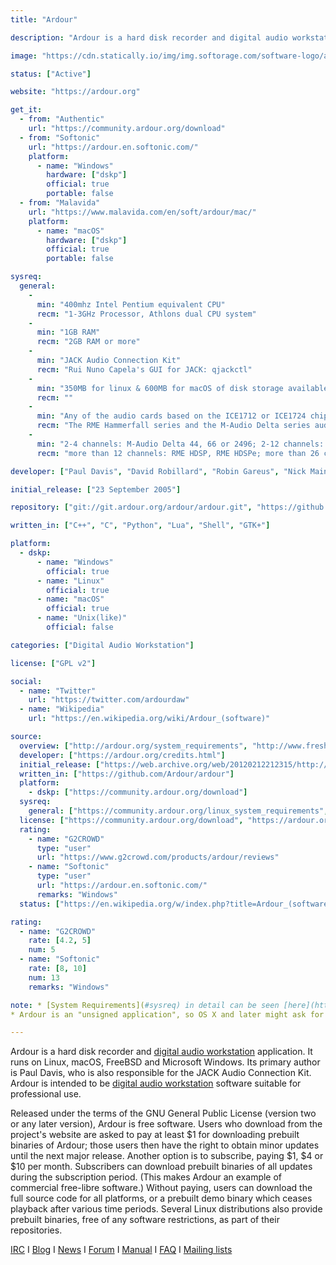 ```yaml
---
title: "Ardour"

description: "Ardour is a hard disk recorder and digital audio workstation (DAW) application. It runs on Linux, MacOS, FreeBSD and Microsoft Windows."

image: "https://cdn.statically.io/img/img.softorage.com/software-logo/ardour.png?h=64"

status: ["Active"]

website: "https://ardour.org"

get_it:
  - from: "Authentic"
    url: "https://community.ardour.org/download"
  - from: "Softonic"
    url: "https://ardour.en.softonic.com/"
    platform:
      - name: "Windows"
        hardware: ["dskp"]
        official: true
        portable: false
  - from: "Malavida"
    url: "https://www.malavida.com/en/soft/ardour/mac/"
    platform:
      - name: "macOS"
        hardware: ["dskp"]
        official: true
        portable: false

sysreq:
  general:
    -
      min: "400mhz Intel Pentium equivalent CPU"
      recm: "1-3GHz Processor, Athlons dual CPU system"
    -
      min: "1GB RAM"
      recm: "2GB RAM or more"
    -
      min: "JACK Audio Connection Kit"
      recm: "Rui Nuno Capela's GUI for JACK: qjackctl"
    -
      min: "350MB for linux & 600MB for macOS of disk storage available"
      recm: ""
    -
      min: "Any of the audio cards based on the ICE1712 or ICE1724 chipsets will work well (Terratec and M-Audio use these, as well as the EZ8), and the Ensoniq cards and onboard chipsets"
      recm: "The RME Hammerfall series and the M-Audio Delta series audio interface"
    -
      min: "2-4 channels: M-Audio Delta 44, 66 or 2496; 2-12 channels: M-Audio Delta 1010"
      recm: "more than 12 channels: RME HDSP, RME HDSPe; more than 26 channels: RME MADI"

developer: ["Paul Davis", "David Robillard", "Robin Gareus", "Nick Mainsbridge", "Colin Fletcher", "Ben Loftis", "Tim Mayberry", "Others"]

initial_release: ["23 September 2005"]

repository: ["git://git.ardour.org/ardour/ardour.git", "https://github.com/Ardour/ardour"]

written_in: ["C++", "C", "Python", "Lua", "Shell", "GTK+"]

platform:
  - dskp:
      - name: "Windows"
        official: true
      - name: "Linux"
        official: true
      - name: "macOS"
        official: true
      - name: "Unix(like)"
        official: false

categories: ["Digital Audio Workstation"]

license: ["GPL v2"]

social:
  - name: "Twitter"
    url: "https://twitter.com/ardourdaw"
  - name: "Wikipedia"
    url: "https://en.wikipedia.org/wiki/Ardour_(software)"

source:
  overview: ["http://ardour.org/system_requirements", "http://www.freshports.org/audio/ardour/", "https://community.ardour.org/download"]
  developer: ["https://ardour.org/credits.html"]
  initial_release: ["https://web.archive.org/web/20120212212315/http://osdir.com/ml/audio.ardour.devel/2005-09/msg00084.html"]
  written_in: ["https://github.com/Ardour/ardour"]
  platform:
    - dskp: ["https://community.ardour.org/download"]
  sysreq:
    general: ["https://community.ardour.org/linux_system_requirements", "https://ardour.org/requirements.html"]
  license: ["https://community.ardour.org/download", "https://ardour.org/copying.html"]
  rating:
    - name: "G2CROWD"
      type: "user"
      url: "https://www.g2crowd.com/products/ardour/reviews"
    - name: "Softonic"
      type: "user"
      url: "https://ardour.en.softonic.com/"
      remarks: "Windows"
  status: ["https://en.wikipedia.org/w/index.php?title=Ardour_(software)&oldid=877631152", "https://discourse.ardour.org/c/blog"]

rating:
  - name: "G2CROWD"
    rate: [4.2, 5]
    num: 5
  - name: "Softonic"
    rate: [8, 10]
    num: 13
    remarks: "Windows"

note: * [System Requirements](#sysreq) in detail can be seen [here](https://community.ardour.org/linux_system_requirements) & [here](https://ardour.org/requirements.html)
* Ardour is an "unsigned application", so OS X and later might ask for extra confirmation the first time you run it.

---
```

  Ardour is a hard disk recorder and [digital audio workstation](/categories/digital-audio-workstation) application. It runs on Linux, macOS, FreeBSD and Microsoft Windows. Its primary author is Paul Davis, who is also responsible for the JACK Audio Connection Kit. Ardour is intended to be [digital audio workstation](/categories/digital-audio-workstation) software suitable for professional use.
  
  Released under the terms of the GNU General Public License (version two or any later version), Ardour is free software. Users who download from the project's website are asked to pay at least $1 for downloading prebuilt binaries of Ardour; those users then have the right to obtain minor updates until the next major release. Another option is to subscribe, paying $1, $4 or $10 per month. Subscribers can download prebuilt binaries of all updates during the subscription period. (This makes Ardour an example of commercial free-libre software.) Without paying, users can download the full source code for all platforms, or a prebuilt demo binary which ceases playback after various time periods. Several Linux distributions also provide prebuilt binaries, free of any software restrictions, as part of their repositories.
  
  [IRC](http://webchat.freenode.net/?channels=ardour)  I  [Blog](https://discourse.ardour.org/c/blog)  I  [News](https://community.ardour.org/news)  I  [Forum](https://discourse.ardour.org/)  I  [Manual](http://manual.ardour.org/toc/)  I  [FAQ](https://community.ardour.org/realfaq)  I  [Mailing lists](https://ardour.org/community.html#mailinglists)
  

